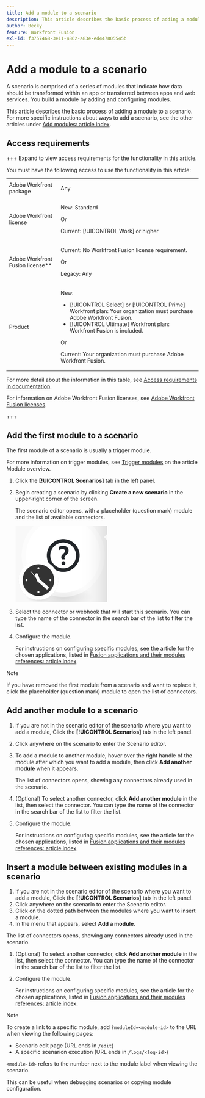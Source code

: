 ```yaml
---
title: Add a module to a scenario
description: This article describes the basic process of adding a module to a scenario.
author: Becky
feature: Workfront Fusion
exl-id: f3757468-3e11-4862-a83e-ed447805545b
---
```

# Add a module to a scenario

A scenario is comprised of a series of modules that indicate how data should be transformed within an app or transferred between apps and web services. You build a module by adding and configuring modules.

This article describes the basic process of adding a module to a scenario. For more specific instructions about ways to add a scenario, see the other articles under [Add modules: article index](/help/workfront-fusion/create-scenarios/add-modules/add-modules-toc.md).

## Access requirements

+++ Expand to view access requirements for the functionality in this article.

You must have the following access to use the functionality in this article:

<table style="table-layout:auto">
 <col> 
 <col> 
 <tbody> 
  <tr> 
   <td role="rowheader">Adobe Workfront package</td> 
   <td> <p>Any</p> </td> 
  </tr> 
  <tr data-mc-conditions=""> 
   <td role="rowheader">Adobe Workfront license</td> 
   <td> <p>New: Standard</p><p>Or</p><p>Current: [!UICONTROL Work] or higher</p> </td> 
  </tr> 
  <tr> 
   <td role="rowheader">Adobe Workfront Fusion license**</td> 
   <td>
   <p>Current: No Workfront Fusion license requirement.</p>
   <p>Or</p>
   <p>Legacy: Any </p>
   </td> 
  </tr> 
  <tr> 
   <td role="rowheader">Product</td> 
   <td>
   <p>New:</p> <ul><li>[!UICONTROL Select] or [!UICONTROL Prime] Workfront plan: Your organization must purchase Adobe Workfront Fusion.</li><li>[!UICONTROL Ultimate] Workfront plan: Workfront Fusion is included.</li></ul>
   <p>Or</p>
   <p>Current: Your organization must purchase Adobe Workfront Fusion.</p>
   </td> 
  </tr>
 </tbody> 
</table>

For more detail about the information in this table, see [Access requirements in documentation](/help/workfront-fusion/references/licenses-and-roles/access-level-requirements-in-documentation.md).

For information on Adobe Workfront Fusion licenses, see [Adobe Workfront Fusion licenses](/help/workfront-fusion/set-up-and-manage-workfront-fusion/licensing-operations-overview/license-automation-vs-integration.md).

+++

## Add the first module to a scenario

The first module of a scenario is usually a trigger module.

For more information on trigger modules, see [Trigger modules](/help/workfront-fusion/get-started-with-fusion/understand-fusion/module-overview.md#trigger-modules) on the article Module overview.

1. Click the **[!UICONTROL Scenarios]** tab in the left panel.
1. Begin creating a scenario by clicking **Create a new scenario** in the upper-right corner of the screen.

   The scenario editor opens, with a placeholder (question mark) module and the list of available connectors.

   ![Placeholder module](assets/placeholder-module.png)

1. Select the connector or webhook that will start this scenario. You can type the name of the connector in the search bar of the list to filter the list.
1. Configure the module.

   For instructions on configuring specific modules, see the article for the chosen applications, listed in [Fusion applications and their modules references: article index](/help/workfront-fusion/references/apps-and-modules/apps-and-modules-toc.md).

>[!NOTE]
>
>If you have removed the first module from a scenario and want to replace it, click the placeholder (question mark) module to open the list of connectors.

## Add another module to a scenario

1. If you are not in the scenario editor of the scenario where you want to add a module, Click the **[!UICONTROL Scenarios]** tab in the left panel.
1. Click anywhere on the scenario to enter the Scenario editor.
1. To add a module to another module, hover over the right handle of the module after which you want to add a module, then click **Add another module** when it appears.

    The list of connectors opens, showing any connectors already used in the scenario.

1. (Optional) To select another connector, click **Add another module** in the list, then select the connector. You can type the name of the connector in the search bar of the list to filter the list.
1. Configure the module.

   For instructions on configuring specific modules, see the article for the chosen applications, listed in [Fusion applications and their modules references: article index](/help/workfront-fusion/references/apps-and-modules/apps-and-modules-toc.md).

## Insert a module between existing modules in a scenario

1. If you are not in the scenario editor of the scenario where you want to add a module, Click the **[!UICONTROL Scenarios]** tab in the left panel.
1. Click anywhere on the scenario to enter the Scenario editor.
1. Click on the dotted path between the modules where you want to insert a module.
1. In the menu that appears, select **Add a module**.

The list of connectors opens, showing any connectors already used in the scenario.

1. (Optional) To select another connector, click **Add another module** in the list, then select the connector. You can type the name of the connector in the search bar of the list to filter the list.
1. Configure the module.

   For instructions on configuring specific modules, see the article for the chosen applications, listed in [Fusion applications and their modules references: article index](/help/workfront-fusion/references/apps-and-modules/apps-and-modules-toc.md).

>[!NOTE]
>
>To create a link to a specific module, add `?moduleId=<module-id>` to the URL when viewing the following pages:
>
>* Scenario edit page (URL ends in `/edit`)
>* A specific scenarion execution (URL ends in `/logs/<log-id>`)
>
>`<module-id>` refers to the number next to the module label when viewing the scenario.
>
>This can be useful when debugging scenarios or copying module configuration.
